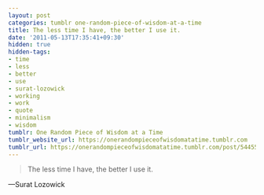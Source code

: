 ```yaml
---
layout: post
categories: tumblr one-random-piece-of-wisdom-at-a-time
title: The less time I have, the better I use it.
date: '2011-05-13T17:35:41+09:30'
hidden: true
hidden-tags:
- time
- less
- better
- use
- surat-lozowick
- working
- work
- quote
- minimalism
- wisdom
tumblr: One Random Piece of Wisdom at a Time
tumblr_website_url: https://onerandompieceofwisdomatatime.tumblr.com
tumblr_url: https://onerandompieceofwisdomatatime.tumblr.com/post/5445531503/the-less-time-i-have-the-better-i-use-it
---
```

> The less time I have, the better I use it.

—Surat Lozowick
